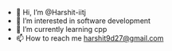 - 👋 Hi, I’m @Harshit-iitj
- 👀 I’m interested in software development
- 🌱 I’m currently learning cpp
- 📫 How to reach me harshit9d27@gmail.com


<!---
Harshit-iitj/Harshit-iitj is a ✨ special ✨ repository because its `README.md` (this file) appears on your GitHub profile.
You can click the Preview link to take a look at your changes.
--->
